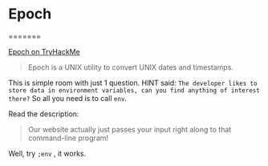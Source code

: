 # Epoch
=======

[Epoch on TryHackMe](https://tryhackme.com/room/epoch?ref=x.com/anpho)

> Epoch is a UNIX utility to convert UNIX dates and timestamps.

This is simple room with just 1 question. HINT said: `The developer likes to store data in environment variables, can you find anything of interest there?`  So all you need is to call `env`.

Read the description:

>Our website actually just passes your input right along to that command-line program!

Well, try `;env` , it works.
